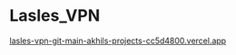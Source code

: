 # Lasles_VPN
[lasles-vpn-git-main-akhils-projects-cc5d4800.vercel.app](https://lasles-vpn-ten.vercel.app/)
